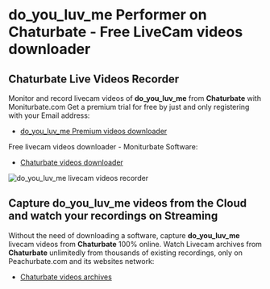 # do_you_luv_me Performer on Chaturbate - Free LiveCam videos downloader

## Chaturbate Live Videos Recorder

Monitor and record livecam videos of **do_you_luv_me** from **Chaturbate** with Moniturbate.com
Get a premium trial for free by just and only registering with your Email address:
* [do_you_luv_me Premium videos downloader](https://moniturbate.com/request-demo-licence-key.html)

Free livecam videos downloader - Moniturbate Software:
* [Chaturbate videos downloader](https://moniturbate.com/moniturbate-download-software.html)

![do_you_luv_me livecam videos recorder](https://peachurnet.com/templates/moniturbate-software.png)


## Capture do_you_luv_me videos from the Cloud and watch your recordings on Streaming

Without the need of downloading a software, capture **do_you_luv_me** livecam videos from **Chaturbate** 100% online.
Watch Livecam archives from **Chaturbate** unlimitedly from thousands of existing recordings, only on Peachurbate.com and its websites network:
* [Chaturbate videos archives](https://peachurnet.com/)